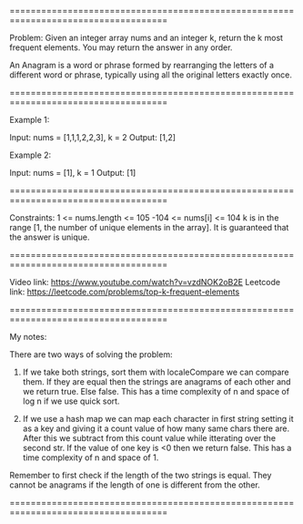 ====================================================================================

Problem:
Given an integer array nums and an integer k, 
return the k most frequent elements. You may return the answer in any order.

An Anagram is a word or phrase formed by rearranging 
the letters of a different word or phrase, 
typically using all the original letters exactly once.

====================================================================================

Example 1:

Input: nums = [1,1,1,2,2,3], k = 2
Output: [1,2]

Example 2:

Input: nums = [1], k = 1
Output: [1]

====================================================================================

Constraints:
1 <= nums.length <= 105
-104 <= nums[i] <= 104
k is in the range [1, the number of unique elements in the array].
It is guaranteed that the answer is unique.

====================================================================================

Video link: https://www.youtube.com/watch?v=vzdNOK2oB2E
Leetcode link: https://leetcode.com/problems/top-k-frequent-elements

====================================================================================

My notes:

There are two ways of solving the problem:

1. If we take both strings, sort them with localeCompare we can compare them.
If they are equal then the strings are anagrams of each other and we return true.
Else false.
This has a time complexity of n and space of log n if we use quick sort.

2. If we use a hash map we can map each character in first string 
setting it as a key and giving it a count value of how many same chars there are.
After this we subtract from this count value while itterating over the second str.
If the value of one key is <0 then we return false.
This has a time complexity of n and space of 1.

Remember to first check if the length of the two strings is equal.
They cannot be anagrams if the length of one is different from the other.

====================================================================================
